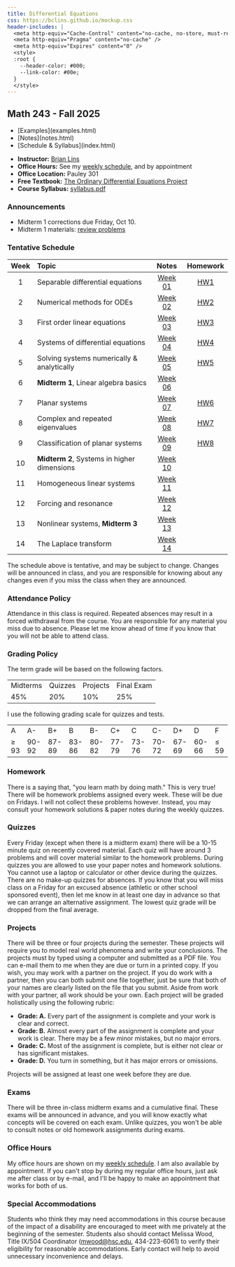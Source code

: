 ```yaml
---
title: Differential Equations
css: https://bclins.github.io/mockup.css
header-includes: |
  <meta http-equiv="Cache-Control" content="no-cache, no-store, must-revalidate" />
  <meta http-equiv="Pragma" content="no-cache" />
  <meta http-equiv="Expires" content="0" />
  <style>
  :root {
    --header-color:	#000; 
    --link-color: #00e; 
  }
  </style>
---
```


## Math 243 - Fall 2025


<ul class="nav">
  <li>[Examples](examples.html)</li>
  <li>[Notes](notes.html)</li>
  <li>[Schedule & Syllabus](index.html)</li>
</ul>

* **Instructor:** [Brian Lins](https://bclins.github.io) 
* **Office Hours:** See my [weekly schedule](https://bclins.github.io/index.html#weekly-schedule), and by appointment
* **Office Location:** Pauley 301
* **Free Textbook:** [The Ordinary Differential Equations Project](https://runestone.academy/ns/books/published/odeproject/odeproject.html)
* **Course Syllabus:** [syllabus.pdf](syllabus.pdf)


### Announcements

* Midterm 1 corrections due Friday, Oct 10. 
* Midterm 1 materials: [review problems](midterm1review.pdf)
<!--* [Project 1](Project1.pdf) is due on **Wednesday, September 17.**-->

### Tentative Schedule

Week | Topic                      | Notes | Homework
:---:|:---------------------------|:-----:|:--------:
1  | Separable differential equations               | [Week 01](notes.html#week-1-notes)  | [HW1](HW/HW1.pdf)
2  | Numerical methods for ODEs                     | [Week 02](notes.html#week-2-notes)  | [HW2](HW/HW2.pdf)
3  | First order linear equations                   | [Week 03](notes.html#week-3-notes)  | [HW3](HW/HW3.pdf)
4  | Systems of differential equations              | [Week 04](notes.html#week-4-notes)  | [HW4](HW/HW4.pdf)
5  | Solving systems numerically & analytically     | [Week 05](notes.html#week-5-notes)  | [HW5](HW/HW5.pdf)
6  | **Midterm 1**, Linear algebra basics           | [Week 06](notes.html#week-6-notes)  |
7  | Planar systems                                 | [Week 07](notes.html#week-7-notes)  | [HW6](HW/HW6.pdf)
8  | Complex and repeated eigenvalues               | [Week 08](notes.html#week-8-notes)  | [HW7](HW/HW7.pdf)
9  | Classification of planar systems               | [Week 09](notes.html#week-9-notes)  | [HW8](HW/HW8.pdf)
10 | **Midterm 2**, Systems in higher dimensions    | [Week 10](notes.html#week-10-notes) | 
11 | Homogeneous linear systems                     | [Week 11](notes.html#week-11-notes) | 
12 | Forcing and resonance                          | [Week 12](notes.html#week-12-notes) | 
13 | Nonlinear systems, **Midterm 3**               | [Week 13](notes.html#week-13-notes) | 
14 | The Laplace transform                          | [Week 14](notes.html#week-14-notes) |

The schedule above is tentative, and may be subject to change. Changes will be announced in class, and you are responsible for knowing about any changes even if you miss the class when they are announced. 

### Attendance Policy

Attendance in this class is required. Repeated absences may result in a forced withdrawal from the course. You are responsible for any material you miss due to absence. Please let me know ahead of time if you know that you will not be able to attend class.

### Grading Policy

The term grade will be based on the following factors.

<!--
| Component &nbsp; &nbsp;  | Proportion  &nbsp; &nbsp;|
| :--- | :---: |
| Midterms  | 45% |
| Projects | 10% |
| Quizzes | 20% |
| Final Exam | 25% |  
-->

<table class="bordered">
<tr><td>Midterms</td><td>Quizzes</td><td>Projects</td><td>Final Exam</td></tr>
<tr><td>45%</td><td>20%</td><td>10%</td><td>25%</td></tr>
</table>

I use the following grading scale for quizzes and tests. 

<!--
| Letter Grade | Percentage |
| :---: | :---: | 
| A | 93 - 100 |
| A- | 90 - 92 |
| B+ | 87 - 89 |
| B | 83 - 86 | 
| B- | 80 - 82 | 
| C+ | 77 - 79 | 
| C | 73 - 76 | 
| C- | 70 - 72 | 
| D+ | 67 - 69 |
| D | 60 - 66 | 
| F | 0 - 59 |
-->

<table class="bordered">
<tr><td>A</td><td>A-</td><td>B+</td><td>B</td><td>B-</td><td>C+</td><td>C</td><td>C-</td><td>D+</td><td>D</td><td>F</td></tr>
<tr><td>≥ 93</td><td>90-92</td><td>87-89</td><td>83-86</td><td>80-82</td><td>77-79</td><td>73-76</td><td>70-72</td><td>67-69</td><td>60-66</td><td>≤ 59</td></tr>
</table>

### Homework
  
There is a saying that, "you learn math by doing math." This is very true! There will be homework problems assigned every week. These will be due on Fridays. I will not collect these problems however. Instead, you may consult your homework solutions & paper notes during the weekly quizzes.  

### Quizzes

Every Friday (except when there is a midterm exam) there will be a 10-15 minute quiz on recently covered material. Each quiz will have around 3 problems and will cover material similar to the homework problems. During quizzes you are allowed to use your paper notes and homework solutions. You cannot use a laptop or calculator or other device during the quizzes.  There are no make-up quizzes for absences. If you know that you will miss class on a Friday for an excused absence (athletic or other school sponsored event), then let me know in at least one day in advance so that we can arrange an alternative assignment. The lowest quiz grade will be dropped from the final average.

### Projects

There will be three or four projects during the semester. These projects will require you to model real world phenomena and write your conclusions. The projects must by typed using a computer and submitted as a PDF file. You can e-mail them to me when they are due or turn in a printed copy. If you wish, you may work with a partner on the project. If you do work with a partner, then you can both submit one file together, just be sure that both of your names are clearly listed on the file that you submit. Aside from work with your partner, all work should be your own. Each project will be graded holistically using the following rubric:

* **Grade: A.** Every part of the assignment is complete and your work is clear and correct.  
* **Grade: B.** Almost every part of the assignment is complete and your work is clear. There may be a few minor mistakes, but no major errors.  
* **Grade: C.** Most of the assignment is complete, but is either not clear or has significant mistakes.
* **Grade: D.** You turn in something, but it has major errors or omissions.  
 
Projects will be assigned at least one week before they are due.  



### Exams

There will be three in-class midterm exams and a cumulative final. These exams will be announced in advance, and you will know exactly what concepts will be covered on each exam.  Unlike quizzes, you won't be able to consult notes or old homework assignments during exams. 


### Office Hours

My office hours are shown on my [weekly schedule](https://bclins.github.io/index.html#weekly-schedule).  I am also available by appointment. If you can't stop by during my regular office hours, just ask me after class or by e-mail, and I'll be happy to make an appointment that works for both of us.  


### Special Accommodations

Students who think they may need accommodations in this course because of the impact of a disability are encouraged to meet with me privately at the beginning of the semester. Students also should contact Melissa Wood, Title IX/504 Coordinator (mwood@hsc.edu, 434-223-6061) to verify their eligibility for reasonable accommodations. Early contact will help to avoid unnecessary inconvenience and delays.



<br>
<br>
<br>
<br>
<br>
<br>
<br>
<br>
